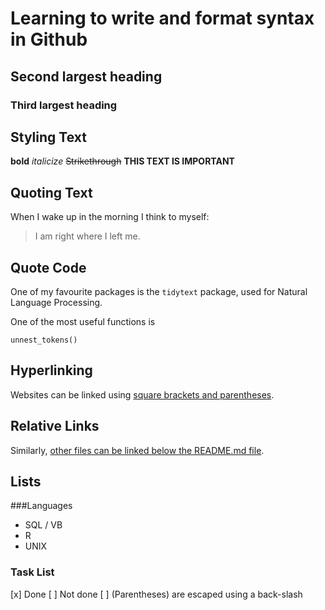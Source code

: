 # Learning to write and format syntax in Github
## Second largest heading
### Third largest heading

## Styling Text
**bold**
*italicize*
~~Strikethrough~~
**__THIS TEXT IS IMPORTANT__**

## Quoting Text
When I wake up in the morning I think to myself:
> I am right where I left me. 

## Quote Code
One of my favourite packages is the `tidytext` package, used for Natural Language Processing.

One of the most useful functions is 
```
unnest_tokens()
```

## Hyperlinking
Websites can be linked using [square brackets and parentheses](https://github.com/danielhsieh/). 

## Relative Links
Similarly, [other files can be linked below the README.md file](). 

## Lists
###Languages
- SQL / VB
- R
- UNIX

### Task List
[x] Done
[ ] Not done
[ ] \(Parentheses) are escaped using a back-slash


